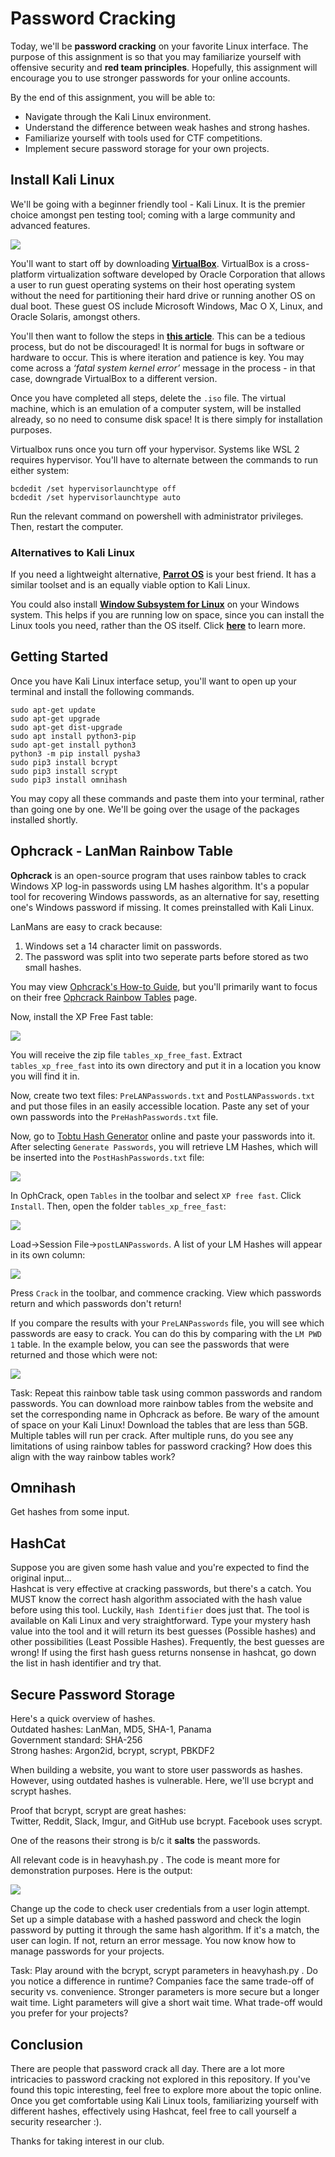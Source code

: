 # Password Cracking

Today, we'll be **password cracking** on your favorite Linux interface.  The purpose of this assignment is so that you may familiarize yourself with offensive security and **red team principles**. Hopefully, this assignment will encourage you to use stronger passwords for your online accounts.

By the end of this assignment, you will be able to:  
- Navigate through the Kali Linux environment.
- Understand the difference between weak hashes and strong hashes.
- Familiarize yourself with tools used for CTF competitions.
- Implement secure password storage for your own projects.

## Install Kali Linux

We'll be going with a beginner friendly tool - Kali Linux. It is the premier choice amongst pen testing tool; coming with a large community and advanced features.  

![](image/README/KaliLinuxArt.jpg)

You'll want to start off by downloading **[VirtualBox](https://www.virtualbox.org/)**. VirtualBox is a cross-platform virtualization software developed by Oracle Corporation that allows a user to run guest operating systems on their host operating system without the need for partitioning their hard drive or running another OS on dual boot. These guest OS include Microsoft Windows, Mac O X, Linux, and Oracle Solaris, amongst others.

You'll then want to follow the steps in [**this article**](https://phoenixnap.com/kb/how-to-install-kali-linux-on-virtualbox). This can be a tedious process, but do not be discouraged! It is normal for bugs in software or hardware to occur. This is where iteration and patience is key. You may come across a *‘fatal system kernel error’* message in the process - in that case, downgrade VirtualBox to a different version.

Once you have completed all steps, delete the `.iso` file. The virtual machine, which is an emulation of a computer system, will be installed already, so no need to consume disk space! It is there simply for installation purposes.

Virtualbox runs once you turn off your hypervisor. Systems like WSL 2 requires hypervisor. You'll have to alternate between the commands to run either system:  
```
bcdedit /set hypervisorlaunchtype off  
bcdedit /set hypervisorlaunchtype auto  
```
Run the relevant command on powershell with administrator privileges. Then, restart the computer. 

### Alternatives to Kali Linux

If you need a lightweight alternative, **[Parrot OS](https://parrotsec.org/docs/installation.html)** is your best friend. It has a similar toolset and is an equally viable option to Kali Linux.

You could also install **[Window Subsystem for Linux](https://docs.microsoft.com/en-us/windows/wsl/install)** on your Windows system. This helps if you are running low on space, since you can install the Linux tools you need, rather than the OS itself. Click **[here](https://simontaplin.net/2019/03/29/how-to-install-all-the-penetration-testing-tools-in-kali-linux-for-windows-subsystem-for-linux/)** to 
learn more.

## Getting Started

Once you have Kali Linux interface setup, you'll want to open up your terminal and install the following commands.

```
sudo apt-get update 
sudo apt-get upgrade
sudo apt-get dist-upgrade 
sudo apt install python3-pip 
sudo apt-get install python3 
python3 -m pip install pysha3 
sudo pip3 install bcrypt 
sudo pip3 install scrypt 
sudo pip3 install omnihash 
```

You may copy all these commands and paste them into your terminal, rather than going one by one. We'll be going over the usage of the packages installed shortly.

## Ophcrack - LanMan Rainbow Table

**Ophcrack** is an open-source program that uses rainbow tables to crack Windows XP log-in passwords using LM hashes algorithm. It's a popular tool for recovering Windows passwords, as an alternative for say, resetting one's Windows password if missing. It comes preinstalled with Kali Linux.  

LanMans are easy to crack because:  
1. Windows set a 14 character limit on passwords.  
2. The password was split into two seperate parts before stored as two small hashes.

You may view [Ophcrack's How-to Guide](https://sourceforge.net/p/ophcrack/wiki/ophcrack%20Howto/), but you'll primarily want to focus on their free [Ophcrack Rainbow Tables](https://ophcrack.sourceforge.io/tables.php) page.

Now, install the XP Free Fast table:

![](image/README/1634721406140.png)

You will receive the zip file `tables_xp_free_fast`. Extract `tables_xp_free_fast` into its own directory and put it in a location you know you will find it in.

Now, create two text files: `PreLANPasswords.txt` and `PostLANPasswords.txt` and put those files in an easily accessible location. Paste any set of your own passwords into the `PreHashPasswords.txt` file.

Now, go to [Tobtu Hash Generator](https://tobtu.com/lmntlm.php) online and paste your passwords into it. After selecting `Generate Passwords`, you will retrieve LM Hashes, which will be inserted into the `PostHashPasswords.txt` file:

![](image/README/1634721434251.png)

In OphCrack, open `Tables` in the toolbar and select `XP free fast`. Click `Install`. Then, open the folder `tables_xp_free_fast`:

![](image/README/1634721456406.png)

Load->Session File->`postLANPasswords`. A list of your LM Hashes will appear in its own column:

![](image/README/1634721476082.png)

Press `Crack` in the toolbar, and commence cracking. View which passwords return and which passwords don't return!

If you compare the results with your `PreLANPasswords` file, you will see which passwords are easy to crack. You can do this by comparing with the `LM PWD 1` table. In the example below, you can see the passwords that were returned and those which were not:

![](image/README/1634721544901.png)  

Task: Repeat this rainbow table task using common passwords and random passwords. You can download more rainbow tables from the website and set the corresponding name in Ophcrack as before. Be wary of the amount of space on your Kali Linux! Download the tables that are less than 5GB. Multiple tables will run per crack. After multiple runs, do you see any limitations of using rainbow tables for password cracking? How does this align with the way rainbow tables work?

## Omnihash

Get hashes from some input.

## HashCat

Suppose you are given some hash value and you're expected to find the original input...  
Hashcat is very effective at cracking passwords, but there's a catch. You MUST know the correct hash algorithm associated with the hash value before using this tool. Luckily, `Hash Identifier` does just that. The tool is available on Kali Linux and very straightforward. Type your mystery hash value into the tool and it will return its best guesses (Possible hashes) and other possibilities (Least Possible Hashes). Frequently, the best guesses are wrong! If using the first hash guess returns nonsense in hashcat, go down the list in hash identifier and try that.  

## Secure Password Storage  

Here's a quick overview of hashes.  
Outdated hashes: LanMan, MD5, SHA-1, Panama  
Government standard: SHA-256  
Strong hashes: Argon2id, bcrypt, scrypt, PBKDF2  

When building a website, you want to store user passwords as hashes. However, using outdated hashes is vulnerable. Here, we'll use bcrypt and scrypt hashes.  

Proof that bcrypt, scrypt are great hashes:  
Twitter, Reddit, Slack, Imgur, and GitHub use bcrypt.
Facebook uses scrypt.  

One of the reasons their strong is b/c it **salts** the passwords.  

All relevant code is in heavyhash.py . The code is meant more for demonstration purposes. Here is the output:  

![](image/README/Heavyhashoutput.jpg)

Change up the code to check user credentials from a user login attempt. Set up a simple database with a hashed password and check the login password by putting it through the same hash algorithm. If it's a match, the user can login. If not, return an error message. You now know how to manage passwords for your projects.

Task: Play around with the bcrypt, scrypt parameters in heavyhash.py . Do you notice a difference in runtime? Companies face the same trade-off of security vs. convenience. Stronger parameters is more secure but a longer wait time. Light parameters will give a short wait time. What trade-off would you prefer for your projects?  

## Conclusion  

There are people that password crack all day. There are a lot more intricacies to password cracking not explored in this repository. If you've found this topic interesting, feel free to explore more about the topic online. Once you get comfortable using Kali Linux tools, familiarizing yourself with different hashes, effectively using Hashcat, feel free to call yourself a security researcher :).  

Thanks for taking interest in our club.
